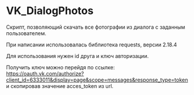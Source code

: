 # VK_DialogPhotos
Скрипт, позволяющий скачать все фотографии из диалога с заданным пользователем.

При написании использовалась библиотека requests, версии 2.18.4

Для использования нужен id друга и ключ авторизации.

Получить ключ можно перейдя по ссылке: https://oauth.vk.com/authorize?client_id=6333011&display=page&scope=messages&response_type=token 
и скопировав значение acces_token из url.
